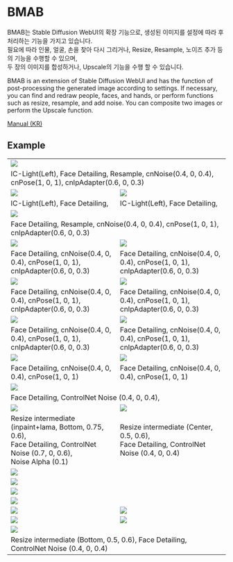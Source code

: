 
# BMAB

BMAB는 Stable Diffusion WebUI의 확장 기능으로, 생성된 이미지를 설정에 따라 후처리하는 기능을 가지고 있습니다.   
필요에 따라 인물, 얼굴, 손을 찾아 다시 그리거나, Resize, Resample, 노이즈 추가 등의 기능을 수행할 수 있으며,   
두 장의 이미지를 합성하거나, Upscale의 기능을 수행 할 수 있습니다.

BMAB is an extension of Stable Diffusion WebUI and has the function of post-processing the generated image according to settings.
If necessary, you can find and redraw people, faces, and hands, or perform functions such as resize, resample, and add noise.
You can composite two images or perform the Upscale function.

<a href="./docs/kr/manual.md">Manual (KR)</a>


## Example

<table>
    <tr>
        <td colspan="2">
            <img src="https://i.ibb.co/4jmHsYj/00111-1987036481.jpg">
        </td>
    </tr>
    <tr>
        <td colspan="2">
            IC-Light(Left), Face Detailing, Resample, cnNoise(0.4, 0, 0.4), cnPose(1, 0, 1), cnIpAdapter(0.6, 0, 0.3)
        </td>
    </tr>
    <tr>
        <td>
            <img src="https://i.ibb.co/jVPtgnM/00074-4133194501.jpg">
        </td>
        <td>
            <img src="https://i.ibb.co/wL1Xm2P/00079-1737359342.jpg">
        </td>
    </tr>
    <tr>
        <td>
            IC-Light(Left), Face Detailing,
            </td>
        <td>
            IC-Light(Left), Face Detailing,
        </td>
    </tr>
    <tr>
        <td colspan="2">
            <img src="https://i.ibb.co/B2QJ0Tz/00126-1953699647.jpg">
        </td>
    </tr>
    <tr>
        <td colspan="2">
            Face Detailing, Resample, cnNoise(0.4, 0, 0.4), cnPose(1, 0, 1), cnIpAdapter(0.6, 0, 0.3)
        </td>
    </tr>
    <tr>
        <td>
            <img src="https://i.ibb.co/xD1fxg1/00755-233390832.jpg">
        </td>
        <td>
            <img src="https://i.ibb.co/TTm7CdN/00774-2729955256.jpg">
        </td>
    </tr>
    <tr>
        <td>
            Face Detailing, cnNoise(0.4, 0, 0.4), cnPose(1, 0, 1), cnIpAdapter(0.6, 0, 0.3)
            </td>
        <td>
            Face Detailing, cnNoise(0.4, 0, 0.4), cnPose(1, 0, 1), cnIpAdapter(0.6, 0, 0.3)
        </td>
    </tr>
    <tr>
        <td>
            <img src="https://i.ibb.co/yBT2YX5/00548-4054764802.jpg">
        </td>
        <td>
            <img src="https://i.ibb.co/RQtVS2g/00581-3667453446.jpg">
        </td>
    </tr>
    <tr>
        <td>
            Face Detailing, cnNoise(0.4, 0, 0.4), cnPose(1, 0, 1), cnIpAdapter(0.6, 0, 0.3)
            </td>
        <td>
            Face Detailing, cnNoise(0.4, 0, 0.4), cnPose(1, 0, 1), cnIpAdapter(0.6, 0, 0.3)
        </td>
    </tr>
    <tr>
        <td>
            <img src="https://i.ibb.co/hM8pvV2/00612-2685660966.jpg">
        </td>
        <td>
            <img src="https://i.ibb.co/H2CD8kX/00672-3470647356.jpg">
        </td>
    </tr>
    <tr>
        <td>
            Face Detailing, cnNoise(0.4, 0, 0.4), cnPose(1, 0, 1), cnIpAdapter(0.6, 0, 0.3)
            </td>
        <td>
            Face Detailing, cnNoise(0.4, 0, 0.4), cnPose(1, 0, 1), cnIpAdapter(0.6, 0, 0.3)
        </td>
    </tr>
    <tr>
        <td>
            <img src="https://i.ibb.co/WvHHKc7/00111-2484939723.jpg">
            </td>
        <td>
            <img src="https://i.ibb.co/px4YXDM/00199-2019853980.jpg">
        </td>
    </tr>
    <tr>
        <td>
            Face Detailing, cnNoise(0.4, 0, 0.4), cnPose(1, 0, 1)
            </td>
        <td>
            Face Detailing, cnNoise(0.4, 0, 0.4), cnPose(1, 0, 1)
        </td>
    </tr>
    <tr>
        <td colspan="2">
            <img src="https://i.ibb.co/ns1Kn04/00460-759278328.jpg">
        </td>
    </tr>
    <tr>
        <td colspan="2">
            Face Detailing, ControlNet Noise (0.4, 0, 0.4),
        </td>
    </tr>
    <tr>
        <td>
            <img src="https://i.ibb.co/zsDs4bq/00450-3195179381.jpg">
        </td>
        <td>
            <img src="https://i.ibb.co/D9tz1NY/00180-3383798469.png">
        </td>
    </tr>
    <tr>
        <td>
            Resize intermediate (inpaint+lama, Bottom, 0.75, 0.6),<br>
            Face Detailing, ControlNet Noise (0.7, 0, 0.6),<br>
            Noise Alpha (0.1)
        </td>
        <td>
            Resize intermediate (Center, 0.5, 0.6),<br>
            Face Detailing, ControlNet Noise (0.4, 0, 0.4)<br>
        </td>
    </tr>
    <tr>
        <td colspan="2">
            <img src="https://i.ibb.co/P6477Vg/resize-00101-2353183853.png">
        </td>
    </tr>
    <tr>
        <td colspan="2">
            <img src="https://i.ibb.co/3vsBTFZ/resize-00183-1413773744.png">
        </td>
    </tr>
    <tr>
        <td colspan="2">
            <img src="https://i.ibb.co/tcYzHP1/resize-00226-4176028607.png">
        </td>
    </tr>
    <tr>
        <td colspan="2">
            <img src="https://i.ibb.co/r6G1cwy/resize-00340-4033828371.png">
        </td>
    </tr>
    <tr>
        <td>
            <img src="https://i.ibb.co/PmPJtVb/resize-00718-3635306692.png">
        </td>
        <td>
            <img src="https://i.ibb.co/Bq2PFxc/resize-00793-3980284595.png">
        </td>
    </tr>
    <tr>
        <td>
            <img src="https://i.ibb.co/ZMNC1Cm/00518-1067577565.jpg">
        </td>
        <td>
            <img src="https://i.ibb.co/JtjGrMX/00126-496754363.jpg">
        </td>
    </tr>
    <tr>
        <td colspan="2">
            <img src="https://i.ibb.co/Lnh4Kpm/resize-00824-738395988.png">
        </td>
    </tr>
    <tr>
        <td colspan="2">
            Resize intermediate (Bottom, 0.5, 0.6), Face Detailing, ControlNet Noise (0.4, 0, 0.4)
        </td>
    </tr>
</table>
